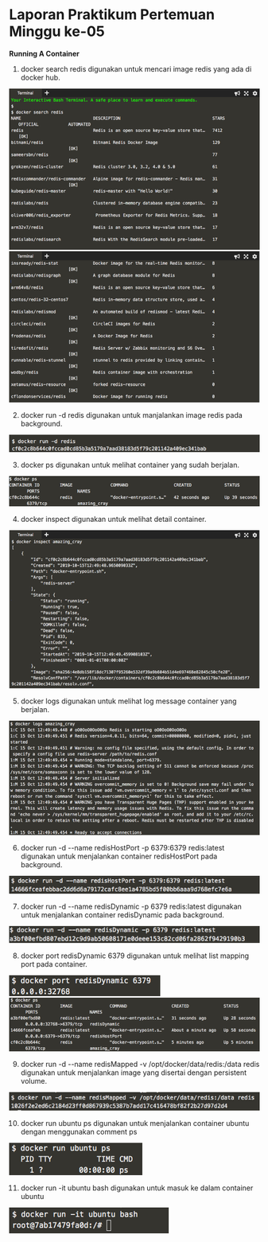 # Laporan Praktikum Pertemuan Minggu ke-05

**Running A Container**

1. docker search redis digunakan untuk mencari image redis yang ada di docker hub.

![](tcc-4/6-1.png)
![](tcc-4/6-2.png)

2. docker run -d redis digunakan untuk manjalankan image redis pada background.

![](tcc-4/6-3.png)

3. docker ps digunakan untuk melihat container yang sudah berjalan.

![](tcc-4/6-4.png)

4. docker inspect digunakan untuk melihat detail container.

![](tcc-4/6-5.png)

5. docker logs digunakan untuk melihat log message container yang berjalan.

![](tcc-4/6-6.png)

6. docker run -d --name redisHostPort -p 6379:6379 redis:latest digunakan untuk menjalankan container redisHostPort pada background.

![](tcc-4/6-7.png)

7. docker run -d --name redisDynamic -p 6379 redis:latest digunakan untuk menjalankan container redisDynamic pada background.

![](tcc-4/6-8.png)

8. docker port redisDynamic 6379 digunakan untuk melihat list mapping port pada container.

![](tcc-4/6-9.png)
![](tcc-4/6-10.png)

9. docker run -d --name redisMapped -v /opt/docker/data/redis:/data redis digunakan untuk menjalankan image yang disertai dengan persistent volume.

![](tcc-4/6-11.png)

10. docker run ubuntu ps digunakan untuk menjalankan container ubuntu dengan menggunakan comment ps

![](tcc-4/6-12.png)

11. docker run -it ubuntu bash digunakan untuk masuk ke dalam container ubuntu

![](tcc-4/6-13.png)
